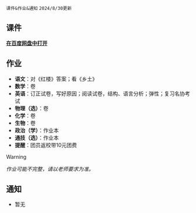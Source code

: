 `课件&作业&通知` `2024/8/30更新`
## 课件
**[在百度网盘中打开](https://pan.baidu.com/s/14VBuFbPU6buK3F1ZHeRzpw?pwd=2602)**
## 作业
- **语文**：对《红楼》答案；看《乡土》
- **数学**：卷
- **英语**：订正试卷，写好原因；阅读试卷，结构、语言分析；弹性；复习名协考试
- **物理（选）**：卷
- **化学**：卷
- **生物**：卷
- **政治（学）**：作业本
- **通技（选）**：作业本
- **提醒**：团员返校带10元团费
> [!WARNING]
> *作业可能不完整，请以老师要求为准。*
## 通知
- 暂无
<!-- ##{"script":"<script src='https://blog.meekdai.com/Gmeek/plugins/articletoc.js'></script>"}## -->
